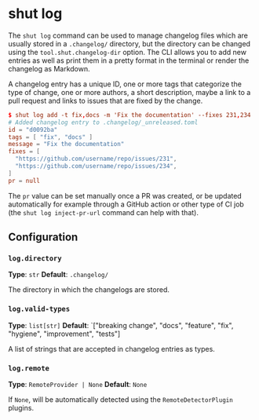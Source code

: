 # shut log

The `shut log` command can be used to manage changelog files which are usually stored in a `.changelog/` directory,
but the directory can be changed using the `tool.shut.changelog-dir` option. The CLI allows you to add new entries
as well as print them in a pretty format in the terminal or render the changelog as Markdown.

A changelog entry has a unique ID, one or more tags that categorize the type of change, one or more authors,
a short description, maybe a link to a pull request and links to issues that are fixed by the change.

```toml
$ shut log add -t fix,docs -m 'Fix the documentation' --fixes 231,234
# Added changelog entry to .changelog/_unreleased.toml
id = "d0092ba"
tags = [ "fix", "docs" ]
message = "Fix the documentation"
fixes = [
  "https://github.com/username/repo/issues/231",
  "https://github.com/username/repo/issues/234",
]
pr = null
```

The `pr` value can be set manually once a PR was created, or be updated automatically for example through a GitHub
action or other type of CI job (the `shut log inject-pr-url` command can help with that).

## Configuration

### `log.directory`

__Type__: `str`
__Default__: `.changelog/`

The directory in which the changelogs are stored.

### `log.valid-types`

__Type__: `list[str]`
__Default__: `["breaking change", "docs", "feature", "fix", "hygiene", "improvement", "tests"]

A list of strings that are accepted in changelog entries as types.

### `log.remote`

__Type__: `RemoteProvider | None`
__Default__: `None`

If `None`, will be automatically detected using the `RemoteDetectorPlugin` plugins.
